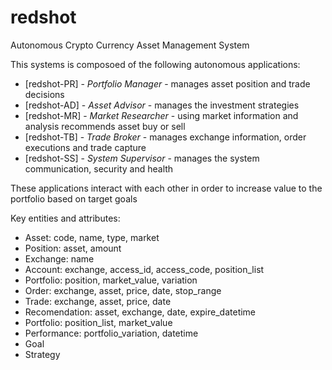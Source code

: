 # redshot
Autonomous Crypto Currency Asset Management System

This systems is composoed of the following autonomous applications:

- [redshot-PR] - _Portfolio Manager_ - manages asset position and trade decisions
- [redshot-AD] - _Asset Advisor_ - manages the investment strategies
- [redshot-MR] - _Market Researcher_ - using market information and analysis recommends asset buy or sell
- [redshot-TB] - _Trade Broker_ - manages exchange information, order executions and trade capture
- [redshot-SS] - _System Supervisor_ - manages the system communication, security and health

These applications interact with each other in order to increase value to the portfolio based on target goals

Key entities and attributes:
  - Asset: code, name, type, market 
  - Position: asset, amount
  - Exchange: name
  - Account: exchange, access_id, access_code, position_list
  - Portfolio: position, market_value, variation
  - Order: exchange, asset, price, date, stop_range
  - Trade: exchange, asset, price, date
  - Recomendation: asset, exchange, date, expire_datetime
  - Portfolio: position_list, market_value
  - Performance: portfolio_variation, datetime
  - Goal
  - Strategy
